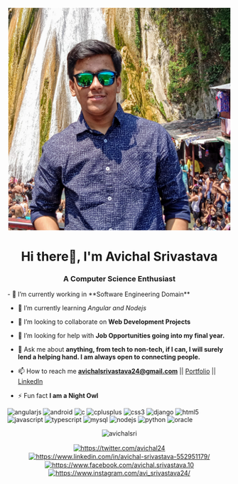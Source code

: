 <p align="center"><img src="https://github.com/avichalsri/avichalsri/blob/master/aviport.jpg?raw=true" width="500" height="500"></p>

<h1 align="center">Hi there👋, I'm Avichal Srivastava</h1>
<h3 align="center">A Computer Science Enthusiast</h3>
- 🔭 I’m currently working in **Software Engineering Domain**

- 🌱 I’m currently learning _Angular and Nodejs_

- 👯 I’m looking to collaborate on **Web Development Projects**

- 🤔 I’m looking for help with **Job Opportunities going into my final year.**

- 💬 Ask me about **anything, from tech to non-tech, if I can, I will surely lend a helping hand. I am always open to connecting people.**

- 📫 How to reach me **avichalsrivastava24@gmail.com** || [Portfolio](avichalsri.github.io) || [LinkedIn](https://www.linkedin.com/in/avichal-srivastava-552951179/)

- ⚡ Fun fact **I am a Night Owl**

<p align="left"><img src=https://konpa.github.io/devicon/devicon.git/icons/angularjs/angularjs-original.svg alt=angularjs width="20" height="20"/> <img src=https://konpa.github.io/devicon/devicon.git/icons/android/android-original-wordmark.svg alt=android width="20" height="20"/> <img src=https://konpa.github.io/devicon/devicon.git/icons/c/c-original.svg alt=c width="20" height="20"/> <img src=https://konpa.github.io/devicon/devicon.git/icons/cplusplus/cplusplus-original.svg alt=cplusplus width="20" height="20"/> <img src=https://konpa.github.io/devicon/devicon.git/icons/css3/css3-original-wordmark.svg alt=css3 width="20" height="20"/> <img src=https://konpa.github.io/devicon/devicon.git/icons/django/django-original.svg alt=django width="20" height="20"/> <img src=https://konpa.github.io/devicon/devicon.git/icons/html5/html5-original-wordmark.svg alt=html5 width="20" height="20"/> <img src=https://konpa.github.io/devicon/devicon.git/icons/javascript/javascript-original.svg alt=javascript width="20" height="20"/> <img src=https://konpa.github.io/devicon/devicon.git/icons/typescript/typescript-original.svg alt=typescript width="20" height="20"/> <img src=https://konpa.github.io/devicon/devicon.git/icons/mysql/mysql-original-wordmark.svg alt=mysql width="20" height="20"/> <img src=https://konpa.github.io/devicon/devicon.git/icons/nodejs/nodejs-original-wordmark.svg alt=nodejs width="20" height="20"/> <img src=https://konpa.github.io/devicon/devicon.git/icons/python/python-original-wordmark.svg alt=python width="20" height="20"/> <img src=https://konpa.github.io/devicon/devicon.git/icons/oracle/oracle-original.svg alt=oracle width="20" height="20"/></p><p align="center"> <img src=https://github-readme-stats.vercel.app/api?username=avichalsri&show_icons=true alt=avichalsri /> </p>

<p align="center">
<a href=https://twitter.com/https://twitter.com/avichal24 target="blank"><img align="center" src=https://cdn.jsdelivr.net/npm/simple-icons@3.0.1/icons/twitter.svg alt="https://twitter.com/avichal24" height="20" width="20" /></a>
<a href=https://linkedin.com/in/https://www.linkedin.com/in/avichal-srivastava-552951179/ target="blank"><img align="center" src=https://cdn.jsdelivr.net/npm/simple-icons@3.0.1/icons/linkedin.svg alt="https://www.linkedin.com/in/avichal-srivastava-552951179/" height="20" width="20" /></a>
<a href=https://fb.com/https://www.facebook.com/avichal.srivastava.10 target="blank"><img align="center" src=https://cdn.jsdelivr.net/npm/simple-icons@3.0.1/icons/facebook.svg alt="https://www.facebook.com/avichal.srivastava.10" height="20" width="20" /></a>
<a href=https://instagram.com/https://www.instagram.com/avi_srivastava24/ target="blank"><img align="center" src=https://cdn.jsdelivr.net/npm/simple-icons@3.0.1/icons/instagram.svg alt="https://www.instagram.com/avi_srivastava24/" height="20" width="20" /></a>
</p>
